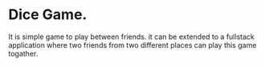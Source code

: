 # Dice Game. 
It is simple game to play between friends. it can be extended to a fullstack application where two friends from two different places can play this game togather.
